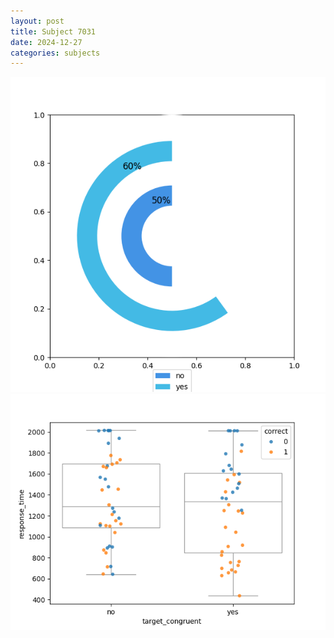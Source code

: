 ```yaml
---
layout: post
title: Subject 7031
date: 2024-12-27
categories: subjects
---
```


![](data/7031/run-9/7031_accuracy_target_congruence.png)
![](data/7031/run-9/7031_rt_congruence.png)
